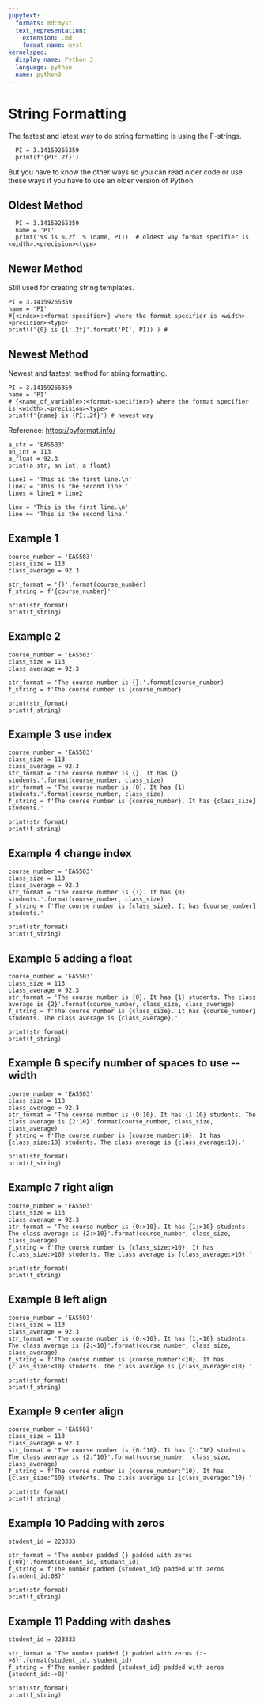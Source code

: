 ```yaml
---
jupytext:
  formats: md:myst
  text_representation:
    extension: .md
    format_name: myst
kernelspec:
  display_name: Python 3
  language: python
  name: python3
---
```


# String Formatting

The fastest and latest way to do string formatting is using the F-strings. 

```{code-cell} ipython3
  PI = 3.14159265359 
  print(f'{PI:.2f}')
```
But you have to know the other ways so you can read older code or use these ways if you have to use an older version of Python

## Oldest Method
```{code-cell} ipython3
  PI = 3.14159265359 
  name = 'PI'
  print('%s is %.2f' % (name, PI))  # oldest way format specifier is <width>.<precision><type>
```

## Newer Method
Still used for creating string templates.
```{code-cell} ipython3
PI = 3.14159265359 
name = 'PI'
#{<index>:<format-specifier>} where the format specifier is <width>.<precision><type>
print(('{0} is {1:.2f}'.format('PI', PI)) ) # 
```

## Newest Method
Newest and fastest method for string formatting.
```{code-cell} ipython3
PI = 3.14159265359 
name = 'PI'
# {<name_of_variable>:<format-specifier>} where the format specifier is <width>.<precision><type>
print(f'{name} is {PI:.2f}') # newest way
```

Reference: https://pyformat.info/

```{code-cell} ipython3
a_str = 'EAS503'
an_int = 113
a_float = 92.3
print(a_str, an_int, a_float)
```

```{code-cell} ipython3
line1 = 'This is the first line.\n'
line2 = 'This is the second line.'
lines = line1 + line2
```

```{code-cell} ipython3
line = 'This is the first line.\n'
line += 'This is the second line.'
```


## Example 1

```{code-cell} ipython3
course_number = 'EAS503'
class_size = 113
class_average = 92.3

str_format = '{}'.format(course_number)
f_string = f'{course_number}'

print(str_format)
print(f_string)
```

## Example 2

```{code-cell} ipython3
course_number = 'EAS503'
class_size = 113
class_average = 92.3

str_format = 'The course number is {}.'.format(course_number)
f_string = f'The course number is {course_number}.'

print(str_format)
print(f_string)
```


## Example 3 use index

```{code-cell} ipython3
course_number = 'EAS503'
class_size = 113
class_average = 92.3
str_format = 'The course number is {}. It has {} students.'.format(course_number, class_size)
str_format = 'The course number is {0}. It has {1} students.'.format(course_number, class_size)
f_string = f'The course number is {course_number}. It has {class_size} students.'

print(str_format)
print(f_string)
```


## Example 4 change index

```{code-cell} ipython3
course_number = 'EAS503'
class_size = 113
class_average = 92.3
str_format = 'The course number is {1}. It has {0} students.'.format(course_number, class_size)
f_string = f'The course number is {class_size}. It has {course_number} students.'

print(str_format)
print(f_string)
```

## Example 5 adding a float

```{code-cell} ipython3
course_number = 'EAS503'
class_size = 113
class_average = 92.3
str_format = 'The course number is {0}. It has {1} students. The class average is {2}'.format(course_number, class_size, class_average)
f_string = f'The course number is {class_size}. It has {course_number} students. The class average is {class_average}.'

print(str_format)
print(f_string)
```

## Example 6 specify number of spaces to use -- width

```{code-cell} ipython3
course_number = 'EAS503'
class_size = 113
class_average = 92.3
str_format = 'The course number is {0:10}. It has {1:10} students. The class average is {2:10}'.format(course_number, class_size, class_average)
f_string = f'The course number is {course_number:10}. It has {class_size:10} students. The class average is {class_average:10}.'

print(str_format)
print(f_string)
```

## Example 7 right align


```{code-cell} ipython3
course_number = 'EAS503'
class_size = 113
class_average = 92.3
str_format = 'The course number is {0:>10}. It has {1:>10} students. The class average is {2:>10}'.format(course_number, class_size, class_average)
f_string = f'The course number is {class_size:>10}. It has {class_size:>10} students. The class average is {class_average:>10}.'

print(str_format)
print(f_string)
```

## Example 8 left align

```{code-cell} ipython3
course_number = 'EAS503'
class_size = 113
class_average = 92.3
str_format = 'The course number is {0:<10}. It has {1:<10} students. The class average is {2:<10}'.format(course_number, class_size, class_average)
f_string = f'The course number is {course_number:<10}. It has {class_size:<10} students. The class average is {class_average:<10}.'

print(str_format)
print(f_string)
```


## Example 9 center align

```{code-cell} ipython3
course_number = 'EAS503'
class_size = 113
class_average = 92.3
str_format = 'The course number is {0:^10}. It has {1:^10} students. The class average is {2:^10}'.format(course_number, class_size, class_average)
f_string = f'The course number is {course_number:^10}. It has {class_size:^10} students. The class average is {class_average:^10}.'

print(str_format)
print(f_string)
```

## Example 10 Padding with zeros

```{code-cell} ipython3
student_id = 223333

str_format = 'The number padded {} padded with zeros {:08}'.format(student_id, student_id)
f_string = f'The number padded {student_id} padded with zeros {student_id:08}'

print(str_format)
print(f_string)
```

## Example 11 Padding with dashes

```{code-cell} ipython3
student_id = 223333

str_format = 'The number padded {} padded with zeros {:->8}'.format(student_id, student_id)
f_string = f'The number padded {student_id} padded with zeros {student_id:->8}'

print(str_format)
print(f_string)
```

